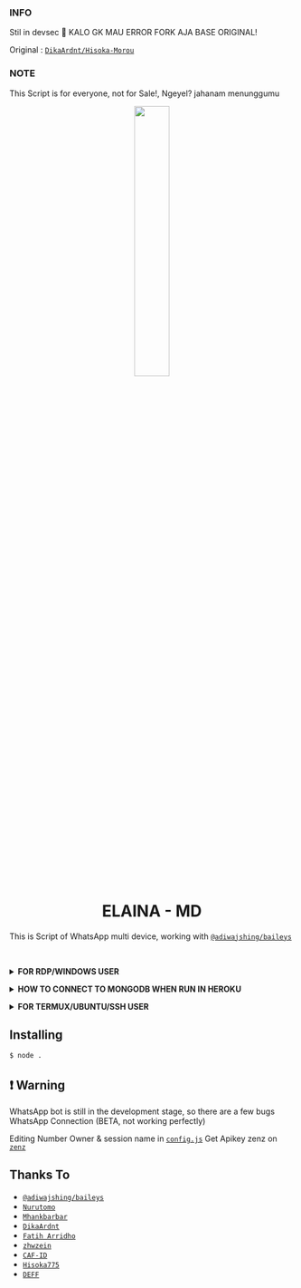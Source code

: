 ### INFO 
Stil in devsec 🗿
KALO GK MAU ERROR FORK AJA BASE ORIGINAL!

Original : [`DikaArdnt/Hisoka-Morou`](https://github.com/DikaArdnt/Hisoka-Morou)

### NOTE
This Script is for everyone, not for Sale!, Ngeyel? jahanam menunggumu

<p align="center">
	<img src="https://uploader.caliph.my.id/file/w0m1ySSpfo.jpg" width="35%" style="margin-left: auto;margin-right: auto;display: block;">
</p>
<h1 align="center">ELAINA - MD</h1>

This is Script of WhatsApp multi device, working with [`@adiwajshing/baileys`](https://github.com/adiwajshing/baileys)

<br>

<b><details><summary>FOR RDP/WINDOWS USER</summary></b>

* Unduh & Instal Git [`Klik Disini`](https://git-scm.com/downloads)
* Unduh & Instal NodeJS [`Klik Disini`](https://nodejs.org/en/download)
* Unduh & Instal FFmpeg [`Klik Disini`](https://ffmpeg.org/download.html) (**Jangan Lupa Tambahkan FFmpeg ke variabel lingkungan PATH**)

```bash
git clone https://github.com/SkylarKaf/Elaina-MD
cd Elaina-MD
npm install
```
</details>

<b><details><summary>HOW TO CONNECT TO MONGODB WHEN RUN IN HEROKU</summary></b>

* Create account and database in mongodb atlas [`watch here`](https://youtu.be/rPqRyYJmx2g)
* when you already have a database, you just need to take mongourl
* Put mongourl in Procfile `web: node . --db 'mongourl'`
* Example `web: node . -- db 'Your Mongo URI'`

</details>

<b><details><summary> FOR TERMUX/UBUNTU/SSH USER</summary></b>

```bash
apt update && apt upgrade
apt install git -y
apt install nodejs -y
apt install ffmpeg -y
git clone https://github.com/SkylarKaf/Elaina-MD
cd Elaina-MD
npm install
```
</details>

## Installing
```bash
$ node .
```

## ❗ Warning
WhatsApp bot is still in the development stage, so there are a few bugs
WhatsApp Connection (BETA, not working perfectly)

Editing Number Owner & session name in [`config.js`](https://github.com/SkylarKaf/Elaina-MD/blob/master/config.js)
Get Apikey zenz on [`zenz`](https://zenzapi.xyz/pricing)

## Thanks To
* [`@adiwajshing/baileys`](https://github.com/adiwajshing/baileys)
* [`Nurutomo`](https://github.com/Nurutomo)
* [`Mhankbarbar`](https://github.com/MhankBarBar)
* [`DikaArdnt`](https://github.com/DikaArdnt)
* [`Fatih Arridho`](https://github.com/FatihArridho)
* [`zhwzein`](https://github.com/zhwzein)
* [`CAF-ID`](https://github.com/CAF-ID)
* [`Hisoka775`](https://github.com/Hisoka775)
* [`DEFF`](https://github.com/DEFF1602)
